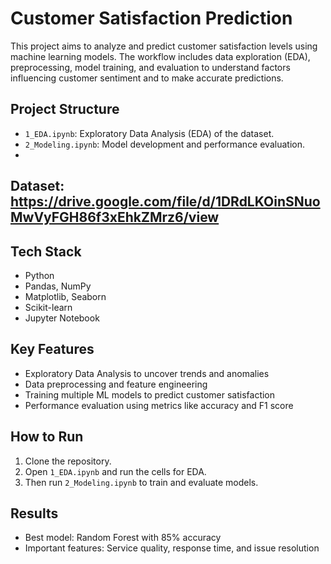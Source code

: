 # Customer Satisfaction Prediction

This project aims to analyze and predict customer satisfaction levels using machine learning models. The workflow includes data exploration (EDA), preprocessing, model training, and evaluation to understand factors influencing customer sentiment and to make accurate predictions.

## Project Structure

- `1_EDA.ipynb`: Exploratory Data Analysis (EDA) of the dataset.
- `2_Modeling.ipynb`: Model development and performance evaluation.
- 
## Dataset: https://drive.google.com/file/d/1DRdLKOinSNuoMwVyFGH86f3xEhkZMrz6/view

## Tech Stack

- Python  
- Pandas, NumPy  
- Matplotlib, Seaborn  
- Scikit-learn  
- Jupyter Notebook

## Key Features

- Exploratory Data Analysis to uncover trends and anomalies
- Data preprocessing and feature engineering
- Training multiple ML models to predict customer satisfaction
- Performance evaluation using metrics like accuracy and F1 score

## How to Run

1. Clone the repository.
2. Open `1_EDA.ipynb` and run the cells for EDA.
3. Then run `2_Modeling.ipynb` to train and evaluate models.

## Results

- Best model: Random Forest with 85% accuracy
- Important features: Service quality, response time, and issue resolution

